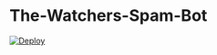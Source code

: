 # The-Watchers-Spam-Bot

<a href="https://heroku.com/deploy?template=https://github.com/GrimDesignsFiveM/The-Watchers-Spam-Bot/tree/master">
  <img src="https://www.herokucdn.com/deploy/button.svg" alt="Deploy">
</a>
